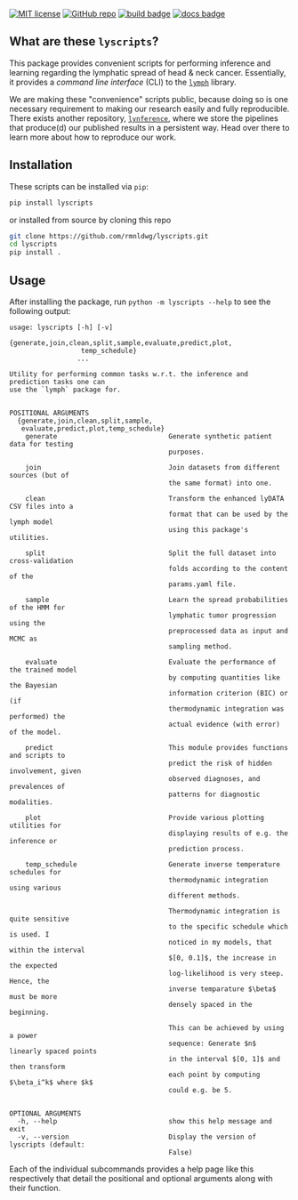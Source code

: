 [![MIT license](https://img.shields.io/badge/license-MIT-blue.svg?style=flat)](https://github.com/rmnldwg/lyscripts/blob/main/LICENSE)
[![GitHub repo](https://img.shields.io/badge/rmnldwg%2Flymph-grey.svg?style=flat&logo=github)](https://github.com/rmnldwg/lyscripts)
[![build badge](https://github.com/rmnldwg/lyscripts/actions/workflows/build.yml/badge.svg?style=flat)](https://pypi.org/project/lyscripts/)
[![docs badge](https://github.com/rmnldwg/lyscripts/actions/workflows/docs.yml/badge.svg?style=flat)](https://rmnldwg.github.io/lyscripts/)

## What are these `lyscripts`?

This package provides convenient scripts for performing inference and learning regarding the lymphatic spread of head & neck cancer. Essentially, it provides a _command line interface_ (CLI) to the [`lymph`](https://github.com/rmnldwg/lymph) library.

We are making these "convenience" scripts public, because doing so is one necessary requirement to making our research easily and fully reproducible. There exists another repository, [`lynference`](https://github.com/rmnldwg/lynference), where we store the pipelines that produce(d) our published results in a persistent way. Head over there to learn more about how to reproduce our work.

## Installation

These scripts can be installed via `pip`:

```bash
pip install lyscripts
```

or installed from source by cloning this repo

```bash
git clone https://github.com/rmnldwg/lyscripts.git
cd lyscripts
pip install .
```

## Usage

After installing the package, run `python -m lyscripts --help` to see the following output:

```
usage: lyscripts [-h] [-v]
                 {generate,join,clean,split,sample,evaluate,predict,plot,
                  temp_schedule}
                 ...

Utility for performing common tasks w.r.t. the inference and prediction tasks one can
use the `lymph` package for.


POSITIONAL ARGUMENTS
  {generate,join,clean,split,sample,
   evaluate,predict,plot,temp_schedule}
    generate                            Generate synthetic patient data for testing
                                        purposes.

    join                                Join datasets from different sources (but of
                                        the same format) into one.

    clean                               Transform the enhanced lyDATA CSV files into a
                                        format that can be used by the lymph model
                                        using this package's utilities.

    split                               Split the full dataset into cross-validation
                                        folds according to the content of the
                                        params.yaml file.

    sample                              Learn the spread probabilities of the HMM for
                                        lymphatic tumor progression using the
                                        preprocessed data as input and MCMC as
                                        sampling method.

    evaluate                            Evaluate the performance of the trained model
                                        by computing quantities like the Bayesian
                                        information criterion (BIC) or (if
                                        thermodynamic integration was performed) the
                                        actual evidence (with error) of the model.

    predict                             This module provides functions and scripts to
                                        predict the risk of hidden involvement, given
                                        observed diagnoses, and prevalences of
                                        patterns for diagnostic modalities.

    plot                                Provide various plotting utilities for
                                        displaying results of e.g. the inference or
                                        prediction process.

    temp_schedule                       Generate inverse temperature schedules for
                                        thermodynamic integration using various
                                        different methods.

                                        Thermodynamic integration is quite sensitive
                                        to the specific schedule which is used. I
                                        noticed in my models, that within the interval
                                        $[0, 0.1]$, the increase in the expected
                                        log-likelihood is very steep. Hence, the
                                        inverse temparature $\beta$ must be more
                                        densely spaced in the beginning.

                                        This can be achieved by using a power
                                        sequence: Generate $n$ linearly spaced points
                                        in the interval $[0, 1]$ and then transform
                                        each point by computing $\beta_i^k$ where $k$
                                        could e.g. be 5.


OPTIONAL ARGUMENTS
  -h, --help                            show this help message and exit
  -v, --version                         Display the version of lyscripts (default:
                                        False)
```

Each of the individual subcommands provides a help page like this respectively that detail the positional and optional arguments along with their function.
